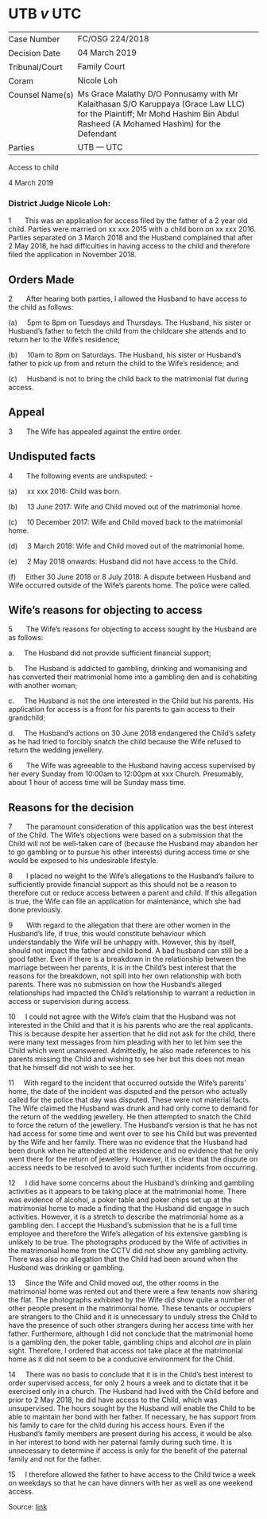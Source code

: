 # UTB _v_ UTC  

<table id="info-table"><tbody><tr class="info-row"><td class="txt-label" style="padding: 4px 0px; white-space: nowrap" valign="top">Case Number</td><td class="txt-body">FC/OSG 224/2018</td></tr><tr class="info-row"><td class="txt-label" style="padding: 4px 0px; white-space: nowrap" valign="top">Decision Date</td><td class="txt-body">04 March 2019</td></tr><tr class="info-row"><td class="txt-label" style="padding: 4px 0px; white-space: nowrap" valign="top">Tribunal/Court</td><td class="txt-body">Family Court</td></tr><tr class="info-row"><td class="txt-label" style="padding: 4px 0px; white-space: nowrap" valign="top">Coram</td><td class="txt-body">Nicole Loh</td></tr><tr class="info-row"><td class="txt-label" style="padding: 4px 0px; white-space: nowrap" valign="top">Counsel Name(s)</td><td class="txt-body">Ms Grace Malathy D/O Ponnusamy with Mr Kalaithasan S/O Karuppaya (Grace Law LLC) for the Plaintiff; Mr Mohd Hashim Bin Abdul Rasheed (A Mohamed Hashim) for the Defendant</td></tr><tr class="info-row"><td class="txt-label" style="padding: 4px 0px; white-space: nowrap" valign="top">Parties</td><td class="txt-body">UTB — UTC</td></tr></tbody></table>

Access to child

4 March 2019

### District Judge Nicole Loh:

1       This was an application for access filed by the father of a 2 year old child. Parties were married on xx xxx 2015 with a child born on xx xxx 2016. Parties separated on 3 March 2018 and the Husband complained that after 2 May 2018, he had difficulties in having access to the child and therefore filed the application in November 2018.

## Orders Made

2       After hearing both parties, I allowed the Husband to have access to the child as follows:

(a)     5pm to 8pm on Tuesdays and Thursdays. The Husband, his sister or Husband’s father to fetch the child from the childcare she attends and to return her to the Wife’s residence;

(b)     10am to 8pm on Saturdays. The Husband, his sister or Husband’s father to pick up from and return the child to the Wife’s residence; and

(c)     Husband is not to bring the child back to the matrimonial flat during access.

## Appeal

3       The Wife has appealed against the entire order.

## Undisputed facts

4       The following events are undisputed: -

(a)     xx xxx 2016: Child was born.

(b)     13 June 2017: Wife and Child moved out of the matrimonial home.

(c)     10 December 2017: Wife and Child moved back to the matrimonial home.

(d)     3 March 2018: Wife and Child moved out of the matrimonial home.

(e)     2 May 2018 onwards: Husband did not have access to the Child.

(f)     Either 30 June 2018 or 8 July 2018: A dispute between Husband and Wife occurred outside of the Wife’s parents home. The police were called.

## Wife’s reasons for objecting to access

5       The Wife’s reasons for objecting to access sought by the Husband are as follows:

a.     The Husband did not provide sufficient financial support;

b.     The Husband is addicted to gambling, drinking and womanising and has converted their matrimonial home into a gambling den and is cohabiting with another woman;

c.     The Husband is not the one interested in the Child but his parents. His application for access is a front for his parents to gain access to their grandchild;

d.     The Husband’s actions on 30 June 2018 endangered the Child’s safety as he had tried to forcibly snatch the child because the Wife refused to return the wedding jewellery.

6       The Wife was agreeable to the Husband having access supervised by her every Sunday from 10:00am to 12:00pm at xxx Church. Presumably, about 1 hour of access time will be Sunday mass time.

## Reasons for the decision

7       The paramount consideration of this application was the best interest of the Child. The Wife’s objections were based on a submission that the Child will not be well-taken care of (because the Husband may abandon her to go gambling or to pursue his other interests) during access time or she would be exposed to his undesirable lifestyle.

8       I placed no weight to the Wife’s allegations to the Husband’s failure to sufficiently provide financial support as this should not be a reason to therefore cut or reduce access between a parent and child. If this allegation is true, the Wife can file an application for maintenance, which she had done previously.

9       With regard to the allegation that there are other women in the Husband’s life, if true, this would constitute behaviour which understandably the Wife will be unhappy with. However, this by itself, should not impact the father and child bond. A bad husband can still be a good father. Even if there is a breakdown in the relationship between the marriage between her parents, it is in the Child’s best interest that the reasons for the breakdown, not spill into her own relationship with both parents. There was no submission on how the Husband’s alleged relationships had impacted the Child’s relationship to warrant a reduction in access or supervision during access.

10     I could not agree with the Wife’s claim that the Husband was not interested in the Child and that it is his parents who are the real applicants. This is because despite her assertion that he did not ask for the child, there were many text messages from him pleading with her to let him see the Child which went unanswered. Admittedly, he also made references to his parents missing the Child and wishing to see her but this does not mean that he himself did not wish to see her.

11     With regard to the incident that occurred outside the Wife’s parents’ home, the date of the incident was disputed and the person who actually called for the police that day was disputed. These were not material facts. The Wife claimed the Husband was drunk and had only come to demand for the return of the wedding jewellery. He then attempted to snatch the Child to force the return of the jewellery. The Husband’s version is that he has not had access for some time and went over to see his Child but was prevented by the Wife and her family. There was no evidence that the Husband had been drunk when he attended at the residence and no evidence that he only went there for the return of jewellery. However, it is clear that the dispute on access needs to be resolved to avoid such further incidents from occurring.

12     I did have some concerns about the Husband’s drinking and gambling activities as it appears to be taking place at the matrimonial home. There was evidence of alcohol, a poker table and poker chips set up at the matrimonial home to made a finding that the Husband did engage in such activities. However, it is a stretch to describe the matrimonial home as a gambling den. I accept the Husband’s submission that he is a full time employee and therefore the Wife’s allegation of his extensive gambling is unlikely to be true. The photographs produced by the Wife of activities in the matrimonial home from the CCTV did not show any gambling activity. There was also no allegation that the Child had been around when the Husband was drinking or gambling.

13     Since the Wife and Child moved out, the other rooms in the matrimonial home was rented out and there were a few tenants now sharing the flat. The photographs exhibited by the Wife did show quite a number of other people present in the matrimonial home. These tenants or occupiers are strangers to the Child and it is unnecessary to unduly stress the Child to have the presence of such other strangers during her access time with her father. Furthermore, although I did not conclude that the matrimonial home is a gambling den, the poker table, gambling chips and alcohol _are_ in plain sight. Therefore, I ordered that access not take place at the matrimonial home as it did not seem to be a conducive environment for the Child.

14     There was no basis to conclude that it is in the Child’s best interest to order supervised access, for only 2 hours a week and to dictate that it be exercised only in a church. The Husband had lived with the Child before and prior to 2 May 2018, he did have access to the Child, which was unsupervised. The hours sought by the Husband will enable the Child to be able to maintain her bond with her father. If necessary, he has support from his family to care for the child during his access hours. Even if the Husband’s family members are present during his access, it would be also in her interest to bond with her paternal family during such time. It is unnecessary to determine if access is only for the benefit of the paternal family and not for the father.

15     I therefore allowed the father to have access to the Child twice a week on weekdays so that he can have dinners with her as well as one weekend access.


Source: [link](https://www.lawnet.sg:443/lawnet/web/lawnet/free-resources?p_p_id=freeresources_WAR_lawnet3baseportlet&p_p_lifecycle=1&p_p_state=normal&p_p_mode=view&_freeresources_WAR_lawnet3baseportlet_action=openContentPage&_freeresources_WAR_lawnet3baseportlet_docId=%2FJudgment%2F22899-SSP.xml)